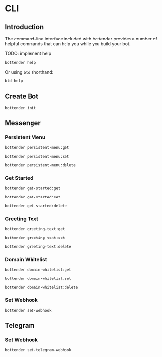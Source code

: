 # CLI

## Introduction

The command-line interface included with bottender provides a number of helpful commands that can help you while you build your bot.

TODO: implement help

```sh
bottender help
```

Or using `btd` shorthand:

```sh
btd help
```

## Create Bot

```sh
bottender init
```

## Messenger

### Persistent Menu

```sh
bottender persistent-menu:get
```

```sh
bottender persistent-menu:set
```

```sh
bottender persistent-menu:delete
```

### Get Started

```sh
bottender get-started:get
```

```sh
bottender get-started:set
```

```sh
bottender get-started:delete
```

### Greeting Text

```sh
bottender greeting-text:get
```

```sh
bottender greeting-text:set
```

```sh
bottender greeting-text:delete
```

### Domain Whitelist

```sh
bottender domain-whitelist:get
```

```sh
bottender domain-whitelist:set
```

```sh
bottender domain-whitelist:delete
```

### Set Webhook

```sh
bottender set-webhook
```

## Telegram

### Set Webhook

```sh
bottender set-telegram-webhook
```
